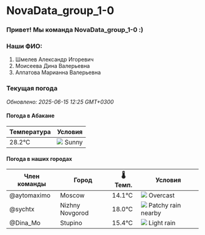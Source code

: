 # NovaData_group_1-0
### Привет! Мы команда NovaData_group_1-0 :)

### Наши ФИО:
1. Шмелев Александр Игоревич
2. Моисеева Дина Валерьевна
3. Алпатова Марианна Валерьевна

### Текущая погода
<!-- WEATHER:START -->
_Обновлено: 2025-06-15 12:25 GMT+0300_

#### Погода в Абакане

| Температура | Условия |
|-------------|----------|
| 28.2°C     | ![](https://cdn.weatherapi.com/weather/64x64/day/113.png) Sunny |

#### Погода в наших городах

| Член команды  | Город               | 🌡️ Темп.  | Условия          |
|---------------|---------------------|-----------|--------------------|
| @aytomaximo    | Moscow              |   14.1°C | ![](https://cdn.weatherapi.com/weather/64x64/day/122.png) Overcast     |
| @sychtx        | Nizhny Novgorod     |   18.0°C | ![](https://cdn.weatherapi.com/weather/64x64/day/176.png) Patchy rain nearby |
| @Dina_Mo       | Stupino             |   15.4°C | ![](https://cdn.weatherapi.com/weather/64x64/day/296.png) Light rain   |

<!-- WEATHER:END -->
